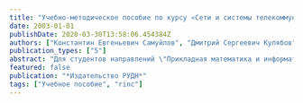 ```yaml
---
title: "Учебно-методическое пособие по курсу «Сети и системы телекоммуникаций»"
date: 2003-01-01
publishDate: 2020-03-30T13:58:06.454384Z
authors: ["Константин Евгеньевич Самуйлов", "Дмитрий Сергеевич Кулябов"]
publication_types: ["5"]
abstract: "Для студентов направлений \"Прикладная математика и информатика\", \"Математика. Компьютер. науки\""
featured: false
publication: "*Издательство РУДН*"
tags: ["Учебное пособие", "rinc"]
---
```


